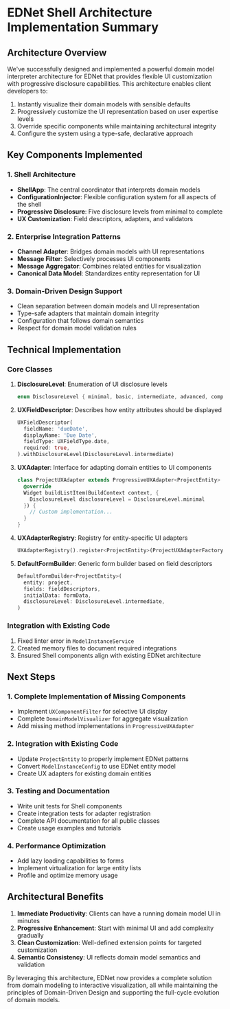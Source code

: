 # EDNet Shell Architecture Implementation Summary

## Architecture Overview

We've successfully designed and implemented a powerful domain model interpreter architecture for EDNet that provides flexible UI customization with progressive disclosure capabilities. This architecture enables client developers to:

1. Instantly visualize their domain models with sensible defaults
2. Progressively customize the UI representation based on user expertise levels
3. Override specific components while maintaining architectural integrity
4. Configure the system using a type-safe, declarative approach

## Key Components Implemented

### 1. Shell Architecture

- **ShellApp**: The central coordinator that interprets domain models
- **ConfigurationInjector**: Flexible configuration system for all aspects of the shell
- **Progressive Disclosure**: Five disclosure levels from minimal to complete
- **UX Customization**: Field descriptors, adapters, and validators

### 2. Enterprise Integration Patterns

- **Channel Adapter**: Bridges domain models with UI representations
- **Message Filter**: Selectively processes UI components
- **Message Aggregator**: Combines related entities for visualization
- **Canonical Data Model**: Standardizes entity representation for UI

### 3. Domain-Driven Design Support

- Clean separation between domain models and UI representation
- Type-safe adapters that maintain domain integrity
- Configuration that follows domain semantics
- Respect for domain model validation rules

## Technical Implementation

### Core Classes

1. **DisclosureLevel**: Enumeration of UI disclosure levels
   ```dart
   enum DisclosureLevel { minimal, basic, intermediate, advanced, complete }
   ```

2. **UXFieldDescriptor**: Describes how entity attributes should be displayed
   ```dart
   UXFieldDescriptor(
     fieldName: 'dueDate',
     displayName: 'Due Date',
     fieldType: UXFieldType.date,
     required: true,
   ).withDisclosureLevel(DisclosureLevel.intermediate)
   ```

3. **UXAdapter**: Interface for adapting domain entities to UI components
   ```dart
   class ProjectUXAdapter extends ProgressiveUXAdapter<ProjectEntity> {
     @override
     Widget buildListItem(BuildContext context, {
       DisclosureLevel disclosureLevel = DisclosureLevel.minimal
     }) {
       // Custom implementation...
     }
   }
   ```

4. **UXAdapterRegistry**: Registry for entity-specific UI adapters
   ```dart
   UXAdapterRegistry().register<ProjectEntity>(ProjectUXAdapterFactory());
   ```

5. **DefaultFormBuilder**: Generic form builder based on field descriptors
   ```dart
   DefaultFormBuilder<ProjectEntity>(
     entity: project,
     fields: fieldDescriptors,
     initialData: formData,
     disclosureLevel: DisclosureLevel.intermediate,
   )
   ```

### Integration with Existing Code

1. Fixed linter error in `ModelInstanceService`
2. Created memory files to document required integrations
3. Ensured Shell components align with existing EDNet architecture

## Next Steps

### 1. Complete Implementation of Missing Components

- Implement `UXComponentFilter` for selective UI display
- Complete `DomainModelVisualizer` for aggregate visualization
- Add missing method implementations in `ProgressiveUXAdapter`

### 2. Integration with Existing Code

- Update `ProjectEntity` to properly implement EDNet patterns
- Convert `ModelInstanceConfig` to use EDNet entity model
- Create UX adapters for existing domain entities

### 3. Testing and Documentation

- Write unit tests for Shell components
- Create integration tests for adapter registration
- Complete API documentation for all public classes
- Create usage examples and tutorials

### 4. Performance Optimization

- Add lazy loading capabilities to forms
- Implement virtualization for large entity lists
- Profile and optimize memory usage

## Architectural Benefits

1. **Immediate Productivity**: Clients can have a running domain model UI in minutes
2. **Progressive Enhancement**: Start with minimal UI and add complexity gradually
3. **Clean Customization**: Well-defined extension points for targeted customization
4. **Semantic Consistency**: UI reflects domain model semantics and validation

By leveraging this architecture, EDNet now provides a complete solution from domain modeling to interactive visualization, all while maintaining the principles of Domain-Driven Design and supporting the full-cycle evolution of domain models. 